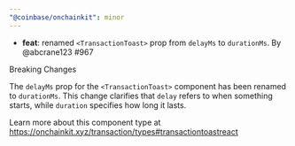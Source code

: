 ```yaml
---
"@coinbase/onchainkit": minor
---
```


- **feat**: renamed `<TransactionToast>` prop from `delayMs` to `durationMs`. By @abcrane123 #967

Breaking Changes

The `delayMs` prop for the `<TransactionToast>` component has been renamed to `durationMs`. This change clarifies that `delay` refers to when something starts, while `duration` specifies how long it lasts. 

Learn more about this component type at https://onchainkit.xyz/transaction/types#transactiontoastreact
